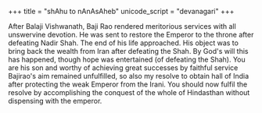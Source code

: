 +++
title = "shAhu to nAnAsAheb"
unicode_script = "devanagari"
+++

After Balaji Vishwanath, Baji Rao rendered meritorious services with all unswervine devotion. He was sent to restore the Emperor to the throne after defeating Nadir Shah. The end of his life approached. His object was to bring back the wealth from Iran after defeating the Shah. By God's will this has happened, though hope was entertained (of defeating the Shah). You are his son and worthy of achieving great successes by faithful service Bajirao's aim remained unfulfilled, so also my resolve to obtain hall of India after protecting the weak Emperor from the Irani. You should now fulfil the resolve by accomplishing the conquest of the whole of Hindasthan without dispensing with the emperor. 